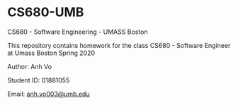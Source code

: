 # CS680-UMB
CS680 - Software Engineering - UMASS Boston

This repository contains homework for the class CS680 - Software Engineer at Umass Boston Spring 2020

Author: Anh Vo

Student ID: 01881055

Email: anh.vo003@umb.edu
